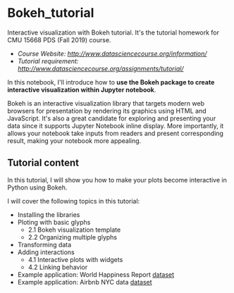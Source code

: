 # Bokeh_tutorial
Interactive visualization with Bokeh tutorial. It's the tutorial homework for CMU 15668 PDS (Fall 2019) course.<br>
- *Course Website: http://www.datasciencecourse.org/information/* <br>
- *Tutorial requirement: http://www.datasciencecourse.org/assignments/tutorial/*

In this notebook, I'll introduce how to **use the Bokeh package to create interactive visualization within Jupyter notebook**. 

Bokeh is an interactive visualization library that targets modern web browsers for presentation by rendering its graphics using HTML and JavaScript. It's also a great candidate for exploring and presenting your data since it supports Jupyter Notebook inline display. More importantly, it allows your notebook take inputs from readers and present corresponding result, making your notebook more appealing.

## Tutorial content
In this tutorial, I will show you how to make your plots become interactive in Python using Bokeh.

I will cover the following topics in this tutorial:

- Installing the libraries
- Ploting with basic glyphs
  - 2.1 Bokeh visualization template
  - 2.2 Organizing multiple glyphs
- Transforming data
- Adding interactions
  - 4.1 Interactive plots with widgets
  - 4.2 Linking behavior
- Example application: World Happiness Report [dataset](https://www.kaggle.com/unsdsn/world-happiness)
- Example application: Airbnb NYC data [dataset](https://www.kaggle.com/dgomonov/new-york-city-airbnb-open-data)
